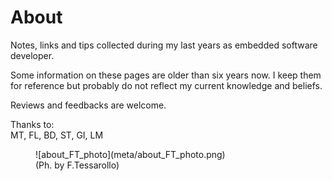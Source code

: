 # About

Notes, links and tips collected during my last years as embedded software developer.

Some information on these pages are older than six years now. I keep them for reference but probably do not reflect my current knowledge and beliefs.

Reviews and feedbacks are welcome.

Thanks to:   
MT, FL, BD, ST, GI, LM 

<figure markdown>
![about_FT_photo](meta/about_FT_photo.png)
<figcaption>(Ph. by F.Tessarollo)</figcaption>
</figure>
